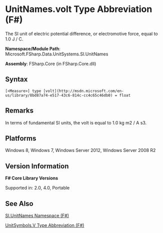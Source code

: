 # UnitNames.volt Type Abbreviation (F#)

The SI unit of electric potential difference, or electromotive force, equal to 1.0 J / C.

**Namespace/Module Path**: Microsoft.FSharp.Data.UnitSystems.SI.UnitNames

**Assembly**: FSharp.Core (in FSharp.Core.dll)


## Syntax

```
[<Measure>] type [volt](http://msdn.microsoft.com/en-us/library/8bd87a74-e517-43c6-814c-cc4c65c46db0) = float
```

## Remarks
In terms of fundamental SI units, the volt is equal to 1.0 kg m2 / A s3.


## Platforms
Windows 8, Windows 7, Windows Server 2012, Windows Server 2008 R2


## Version Information
**F# Core Library Versions**

Supported in: 2.0, 4.0, Portable




## See Also
[SI.UnitNames Namespace &#40;F&#35;&#41;](SI.UnitNames+Namespace+%28FSharp%29.md)

[UnitSymbols.V Type Abbreviation &#40;F&#35;&#41;](UnitSymbols.V+Type+Abbreviation+%28FSharp%29.md)

